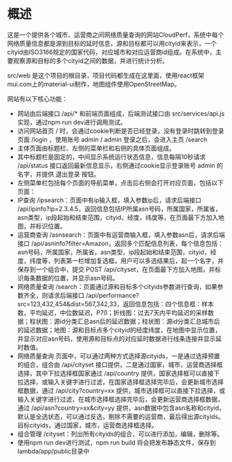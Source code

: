 
# 概述

这是一个提供各个城市、运营商之间网络质量查询的网站CloudPerf，系统中每个网络质量信息都是源到目标的延时信息，源和目标都可以用cityid来表示，一个cityid由ISO3166规定的国家代码，对应城市和对应运营商id组成。在系统中，主要观察源和目标的多个cityid之间的数据，并进行统计分析。

src/web 是这个项目的根目录，项目代码都生成在这里面，使用react框架mui.com上的material-ui制作，地图组件使用OpenStreetMap。

网站有以下核心功能：

* 网站由后端接口 /api/* 和前端页面组成，后端测试接口由 src/services/api.js 实现，通过npm run dev进行调用测试。
* 访问网站首页 / 时，会通过cookie判断是否已经登录，没有登录时跳转到登录页面 /login ，使用账号 admin / admin 登录之后，会进入主页 /search
* 主体页面由标题栏、左侧的菜单栏和右侧的具体页面组成。
* 其中标题栏是固定的，中间显示系统运行状态信息，信息每隔10秒请求 /api/status 接口返回最新信息显示，右侧通过cookie显示登录账号 admin 的名字，并提供 退出登录 按钮。
* 左侧菜单栏包括每个页面的导航菜单，点击后右侧会打开对应页面，包括以下页面：
 * IP查询 /ipsearch：页面中有ip输入框，填入参数ip后，请求后端接口 /api/ipinfo?ip=2.3.4.5，返回信息包括IP所属asn号码，所属国家，所属省，asn类型，ip段起始和结束范围，cityid，经度，纬度等，在页面最下方加入地图，并标识位置。
 * 运营商查询 /asnsearch：页面中有运营商输入框，填入参数asn后，请求后端接口 /api/asninfo?filter=Amazon，返回多个匹配信息列表，每个信息包括：asn号码，所属国家，所属省，asn类型，ip段起始和结束范围，cityid，经度，纬度等，列表第一栏增加复选框，用户可以多选结果后，起一个名字，并保存到一个组合中，提交 POST /api/cityset，在页面最下方加入地图，并标识每条数据的位置，并显示asn号码。
 * 网络质量查询 /search：页面通过源和目标多个cityids参数进行查询，如果参数齐全，则请求后端接口 /api/performance?src=123,432,454&dist=567,342,33，返回信息包括：四个信息框：样本数，平均延迟，中位数延迟，P70；折线图：过去7天内平均延迟的采样数据；柱状图：源id分类汇总asn后的延迟数据；柱状图：源id分类汇总城市后的延迟数据；地图：源和目标点多个cityid的经度纬度，在地图中显示位置，并显示对应asn号码，使用源和目标点的对应延时数据进行线条连接并显示延时数值。
 * 网络质量查询 页面中，可以通过两种方式选择源cityids，一是通过选择预置的组合，组合由 /api/cityset 接口提供，二是通过国家，城市，运营商选择框选择，其中下拉选择框国家通过 /api/country 提供，国家选择框可以直接下拉选择，或输入关键字进行过滤，在国家选择框选择完毕后，会更新城市选择框数据，通过 /api/city?country=xx 提供，城市选择框可以直接下拉选择，或输入关键字进行过滤，在城市选择框选择完毕后，会更新运营商选择框数据，通过 /api/asn?country=xx&city=yy 提供，asn数据中包含asn名称和cityid，默认是全选状态，可以通过反选，剔除不需要的运营商，最后得出源cityids。目标cityids，通过国家，城市，运营商选择框选择。
 * 组合管理 /cityset：列出所有cityids的组合，可以进行添加，编辑，删除等。
 * 使用npm run dev进行测试，npm run build 将会把发布静态文件，保存到 lambda/app/public目录中
